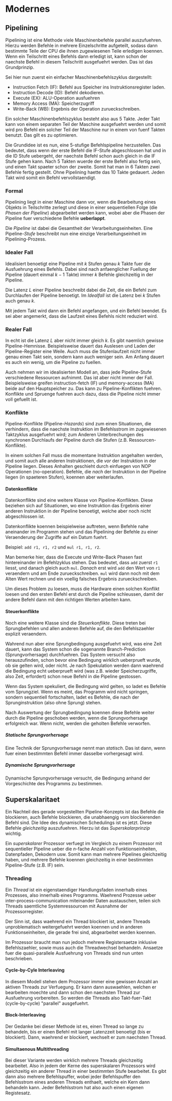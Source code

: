 # Modernes

## Pipelining

Pipelining ist eine Methode viele Maschinenbefehle parallel auszufuehren. Hierzu
werden Befehle in mehrere Einzelschritte aufgeteilt, sodass dann bestimmte Teile
der CPU die ihnen zugewiesenen Teile erledigen koennen. Wenn ein Teilschritt
eines Befehls dann erledigt ist, kann schon der naechste Befehl in diesem
Teilschritt ausgefuehrt werden. Das ist das Grundprinzip.

Sei hier nun zuerst ein einfacher Maschinenbefehlszyklus dargestellt:

* Instruction Fetch (IF): Befehl aus Speicher ins Instruktionsregister laden.
* Instruction Decode (ID): Befehl dekodieren.
* Execute (EX): ALU-Operation ausfuehren
* Memory Access (MA): Speicherzugriff
* Write-Back (WB): Ergebnis der Operation zurueckschreiben.

Ein solcher Maschinenbefehlszyklus besteht also aus $5$ Takte. Jeder Takt kann
von einem separaten Teil der Maschine ausgefuehrt werden und somit wird pro
Befehl ein solcher Teil der Maschine nur in einem von fuenf Takten benutzt. Das
gilt es zu optimieren.

Die Grundidee ist es nun, eine $5$-stufige Befehlspipeline herzustellen. Das
bedeutet, dass wenn der erste Befehl die IF-Stufe abgeschlossen hat und in die
ID Stufe uebergeht, der naechste Befehl schon auch gleich in die IF Stufe gehen
kann. Nach $5$ Takten wuerde der erste Befehl also fertig sein, und einen Takt
spaeter schon der zweite. Somit hat man in $6$ Takten zwei Befehle fertig
gestellt. Ohne Pipelining haette das $10$ Takte gedauert. Jeden Takt wird somit
ein Befehl vervollstaendigt.

### Formal

Pipelining liegt in einer Maschine dann vor, wenn die Bearbeitung eines Objekts
in Teilschritte zerlegt und diese in einer sequentiellen Folge (die *Phasen der
Pipeline*) abgearbeitet werden kann, wobei aber die Phasen der Pipeline fuer
verschiedene Befehle __ueberlappt__.

Die *Pipeline* ist dabei die Gesamtheit der Verarbeitungseinheiten. Eine
Pipeline-*Stufe* beschreibt nun eine einzige Verarbeitungseinheit im
Pipelining-Prozess.

### Idealer Fall

Idealisiert benoetigt eine Pipeline mit $k$ Stufen genau $k$ Takte fuer die
Ausfuehrung eines Befehls. Dabei sind nach anfaenglicher Fuellung der Pipeline
(dauert einmal $k - 1$ Takte) immer $k$ Befehle gleichzeitig in der Pipeline.

Die Latenz $L$ einer Pipeline beschreibt dabei die Zeit, die ein Befehl zum
Durchlaufen der Pipeline benoetigt. Im *Idealfall* ist die Latenz bei $k$ Stufen
auch genau $k$.

Mit jedem Takt wird dann ein Befehl angefangen, und ein Befehl beendet. Es sei
aber angemerkt, dass die Laufzeit eines Befehls nicht reduziert wird.

### Realer Fall

In echt ist die Latenz $L$ aber nicht immer gleich $k$. Es
gibt naemlich gewisse Pipeline-Hemnisse. Beispielsweise dauert das Auslesen und
Laden der Pipeline-Register eine Weile. Auch muss die Stufenlaufzeit nicht immer
genau einen Takt sein, sondern kann auch weniger sein. Am Anfang dauert es auch
ein wenig, um die Pipeline zu fuellen.

Auch nehmen wir im idealisierten Modell an, dass jede Pipeline-Stufe
verschiedene Ressourcen aufnimmt. Das ist aber nicht immer der Fall.
Beispielsweise greifen instruction-fetch (IF) und memory-access (MA) beide auf
den Hauptspeicher zu. Das kann zu Pipeline-Konflikten fuehren. Konflikte und
Spruenge fuehren auch dazu, dass die Pipeline nicht immer voll gefuellt ist.

### Konflikte

Pipeline-Konflikte (Pipeline-*Hazards*) sind zum einen Situationen, die
verhindern, dass die naechste Instruktion im Befehlsstrom im zugewiesenen
Taktzyklus ausgefuehrt wird; zum Anderen Unterbrechungen des synchronen
Durchlaufs der Pipeline durch die Stufen (z.B. Ressourcen-Konflikte).

In einem solchen Fall muss die momentane Instruktion angehalten werden, und
somit auch alle anderen Instruktionen, die *vor* der Instruktion in der Pipeline
liegen. Dieses Anhalten geschieht durch einfuegen von NOP Operationen
(no-operation). Befehle, die *nach* der Instruktion in der Pipeline liegen (in
spaeteren Stufen), koennen aber weiterlaufen.

#### Datenkonflikte

Datenkonflikte sind eine weitere Klasse von Pipeline-Konflikten. Diese beziehen
sich auf Situationen, wo eine Instruktion das Ergebnis einer anderen Instruktion
in der Pipeline benoetigt, welche aber noch nicht abgeschlossen ist.

Datenkonflikte koennen beispielweise auftreten, wenn Befehle nahe aneinander im
Programm stehen und das Pipelining der Befehle zu einer Veraenderung der
Zugriffe auf ein Datum fuehrt.

Beispiel: `add r1, r1, r2` und `mul r1, r1, r2`.

Man bemerke hier, dass die Execute und Write-Back Phasen fast hintereinander
im Befehlzyklus stehen. Das bedeutet, dass `add` zuerst `r1` liesst, und danach
gleich auch `mul`. *Danach* erst wird `add` den Wert von `r1` veraendern und am
Ende zurueckschreiben. `mul` wird dann noch mit dem Alten Wert rechnen und ein
voellig falsches Ergebnis zurueckschreiben.

Um dieses Problem zu loesen, muss die Hardware einen solchen Konflikt loesen und
den ersten Befehl erst durch die Pipeline schleussen, damit der andere Befehl
dann mit den richtigen Werten arbeiten kann.

#### Steuerkonflikte

Noch eine weitere Klasse sind die *Steuerkonflikte*. Diese treten bei
Sprungbefehlen und allen anderen Befehle auf, die den Befehlszaehler explizit
veraendern.

Wahrend nun aber eine Sprungbedingung ausgefuehrt wird, was eine Zeit dauert,
kann das System schon die sogenannte Branch-Prediction (Sprungvorhersage)
durchfuehren. Das System versucht also herauszufinden, schon bevor eine
Bedingung wirklich ueberprueft wurde, ob sie gelten wird, oder nicht. Je nach
Spekulation werden dann waehrend die Bedingung echt ueberprueft wird (was
z.B. wieder Speicherzugriffe, also Zeit, erfordert) schon neue Befehl in die
Pipeline gestossen.

Wenn das System spekuliert, die Bedingung wird gelten, so ladet es Befehle vom
Sprungziel. Wenn es meint, das Programm wird nicht springen, sondern sequentiell
fortschalten, ladet es Befehle, die nach der Sprunginstruktion (also ohne
Sprung) stehen.

Nach Auswertung der Sprungbedingung koennen diese Befehle weiter durch die
Pipeline geschoben werden, wenn die Sprungvorhersage erfolgreich war. Wenn
nicht, werden die geholten Befehle verworfen.

##### Statische Sprungvorhersage

Eine Technik der Sprungvorhersage nennt man *statisch*. Das ist dann, wenn
fuer einen bestimmten Befehl immer dasselbe vorhergesagt wird.

##### Dynamische Sprungvorhersage

Dynamische Sprungvorhersage versucht, die Bedingung anhand der Vorgeschichte des
Programms zu bestimmen.

## Superskalaritaet

Ein Nachteil des gerade vorgestellten Pipeline-Konzepts ist das Befehle die
blockieren, auch Befehle blockieren, die unabhaengig vom blockierenden Befehl
sind. Die Idee des dynamischen Schedulings ist es jetzt. Diese Befehle
*gleichzeitig* auszufuehren. Hierzu ist das *Superskalarprinzip* wichtig.

Ein *superskalarer* Prozessor verfuegt im Vergleich zu einem Prozessor mit
sequentieller Pipeline ueber die $n$-fache Anzahl von Funktionseinheiten,
Datenpfaden, Dekodern usw. Somit kann man mehrere Pipelines gleichzeitig haben,
und mehrere Befehle koennen gleichzeitig in einer bestimmten Pipeline-Stufe
(z.B. IF) sein.

### Threading

Ein *Thread* ist ein eigenstaendiger Handlungsfaden innerhalb eines Prozesses,
also innerhalb eines Programms. Waehrend Prozesse ueber
inter-process-communication miteinander Daten austauschen, teilen sich Threads
saemtliche Systemressourcen mit Ausnahme der Prozessorregister.

Der Sinn ist, dass waehrend ein Thread blockiert ist, andere Threads
unproblematisch weitergefuehrt werden koennen und in anderen Funktionseinheiten,
die gerade frei sind, abgearbeitet werden koennen.

Im Prozessor braucht man nun jedoch mehrere Registersaetze inklusive
Befehlszaehler, sowie muss auch die Threadwechsel behandeln. Ansaetze fuer die
quasi-parallele Ausfuehrung von Threads sind nun unten beschrieben.

#### Cycle-by-Cyle Interleaving

In diesem Modell stehen dem Prozessor immer eine gewissen Anzahl an aktiven
Threads zur Verfuegung. Er kann dann auswaehlen, welchen er bearbeiten moechte
und dann schon den naechsten Thread zur Ausfuehrung vorbereiten. So werden die
Threads also Takt-fuer-Takt (cycle-by-cycle) "parallel" ausgefuehrt.

#### Block-Interleaving

Der Gedanke bei dieser Methode ist es, einen Thread so lange zu behandeln, bis
er einen Befehl mit langer Latenzzeit benoetigt (bis er blockiert). Dann,
waehrend er blockiert, wechselt er zum naechsten Thread.

#### Simultaenous Multithreading

Bei dieser Variante werden wirklich mehrere Threads gleichzeitig bearbeitet.
Also in jedem der Kerne des superskalaren Prozessors wird gleichzeitig ein
anderer Thread in einer bestimmten Stufe bearbeitet. Es gibt dann also mehrere
Befehlspuffer, wobei jeder Befehlspuffer den Befehlsstrom eines anderen Threads
enthaelt, welche ein Kern dann behandeln kann. Jeder Befehlsstrom hat also auch
einen eigenen Registesatz.
